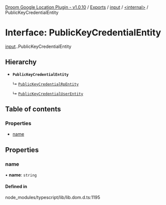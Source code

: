 [Droom Google Location Plugin - v1.0.10](../README.md) / [Exports](../modules.md) / [input](../modules/input.md) / [<internal\>](../modules/input._internal_.md) / PublicKeyCredentialEntity

# Interface: PublicKeyCredentialEntity

[input](../modules/input.md).[<internal>](../modules/input._internal_.md).PublicKeyCredentialEntity

## Hierarchy

- **`PublicKeyCredentialEntity`**

  ↳ [`PublicKeyCredentialRpEntity`](input._internal_.PublicKeyCredentialRpEntity.md)

  ↳ [`PublicKeyCredentialUserEntity`](input._internal_.PublicKeyCredentialUserEntity.md)

## Table of contents

### Properties

- [name](input._internal_.PublicKeyCredentialEntity.md#name)

## Properties

### name

• **name**: `string`

#### Defined in

node_modules/typescript/lib/lib.dom.d.ts:1195
